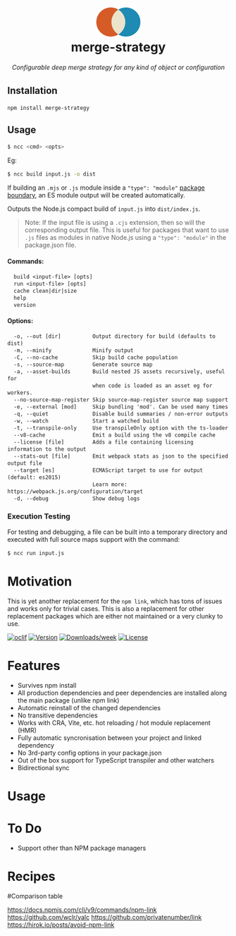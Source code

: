 <h1 align="center">
    <img alt="linkertinker" src="./.github/logo1.svg" width="100" /><br>
  merge-strategy
</h1>

<h6 align="center">
Configurable deep merge strategy for any kind of object or configuration
</h6>

## Installation

```bash
npm install merge-strategy
```


## Usage

```bash
$ ncc <cmd> <opts>
```

Eg:

```bash
$ ncc build input.js -o dist
```

If building an `.mjs` or `.js` module inside a `"type": "module"` [package boundary](https://nodejs.org/dist/latest-v16.x/docs/api/packages.html#packages_package_json_and_file_extensions), an ES module output will be created automatically.

Outputs the Node.js compact build of `input.js` into `dist/index.js`.

> Note: If the input file is using a `.cjs` extension, then so will the corresponding output file.
> This is useful for packages that want to use `.js` files as modules in native Node.js using
> a `"type": "module"` in the package.json file.

#### Commands:

```
  build <input-file> [opts]
  run <input-file> [opts]
  cache clean|dir|size
  help
  version
```

#### Options:

```
  -o, --out [dir]          Output directory for build (defaults to dist)
  -m, --minify             Minify output
  -C, --no-cache           Skip build cache population
  -s, --source-map         Generate source map
  -a, --asset-builds       Build nested JS assets recursively, useful for
                           when code is loaded as an asset eg for workers.
  --no-source-map-register Skip source-map-register source map support
  -e, --external [mod]     Skip bundling 'mod'. Can be used many times
  -q, --quiet              Disable build summaries / non-error outputs
  -w, --watch              Start a watched build
  -t, --transpile-only     Use transpileOnly option with the ts-loader
  --v8-cache               Emit a build using the v8 compile cache
  --license [file]         Adds a file containing licensing information to the output
  --stats-out [file]       Emit webpack stats as json to the specified output file
  --target [es]            ECMAScript target to use for output (default: es2015)
                           Learn more: https://webpack.js.org/configuration/target
  -d, --debug              Show debug logs
```

### Execution Testing

For testing and debugging, a file can be built into a temporary directory and executed with full source maps support with the command:

```bash
$ ncc run input.js
```

# Motivation

This is yet another replacement for the `npm link`, which has tons of issues and works only for trivial cases. This is
also a replacement for other replacement packages which are either not maintained or a very clunky to use.

[![oclif](https://img.shields.io/badge/cli-oclif-brightgreen.svg)](https://oclif.io)
[![Version](https://img.shields.io/npm/v/link-and-tink.svg)](https://npmjs.org/package/link-and-tink)
[![Downloads/week](https://img.shields.io/npm/dw/link-and-tink.svg)](https://npmjs.org/package/link-and-tink)
[![License](https://img.shields.io/npm/l/link-and-tink.svg)](https://github.com/oclif/hello-world/blob/main/package.json)

# Features

- Survives npm install
- All production dependencies and peer dependencies are installed along the main package (unlike npm link)
- Automatic reinstall of the changed dependencies
- No transitive dependencies
- Works with CRA, Vite, etc. hot reloading / hot module replacement (HMR)
- Fully automatic syncronisation between your project and linked dependency
- No 3rd-party config options in your package.json
- Out of the box support for TypeScript transpiler and other watchers
- Bidirectional sync

# Usage

# To Do

- Support other than NPM package managers

# Recipes

#Comparison table

https://docs.npmjs.com/cli/v9/commands/npm-link
https://github.com/wclr/yalc
https://github.com/privatenumber/link
https://hirok.io/posts/avoid-npm-link

